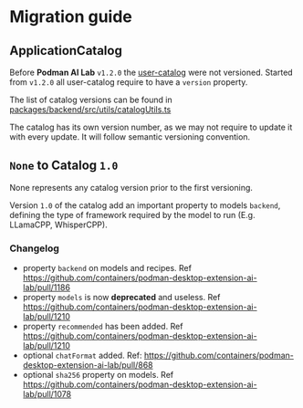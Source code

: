 # Migration guide

## ApplicationCatalog

Before **Podman AI Lab** `v1.2.0` the [user-catalog](./PACKAGING-GUIDE.md#applicationcatalog) were not versioned. 
Started from `v1.2.0` all user-catalog require to have a `version` property.

The list of catalog versions can be found in [packages/backend/src/utils/catalogUtils.ts](https://github.com/containers/podman-desktop-extension-ai-lab/blob/main/packages/backend/src/utils/catalogUtils.ts)

The catalog has its own version number, as we may not require to update it with every update. It will follow semantic versioning convention.

## `None` to Catalog `1.0`

None represents any catalog version prior to the first versioning. 

Version `1.0` of the catalog add an important property to models `backend`, defining the type of framework required by the model to run (E.g. LLamaCPP, WhisperCPP).

### Changelog

- property `backend` on models and recipes. Ref https://github.com/containers/podman-desktop-extension-ai-lab/pull/1186
- property `models` is now **deprecated** and useless. Ref https://github.com/containers/podman-desktop-extension-ai-lab/pull/1210
- property `recommended` has been added. Ref https://github.com/containers/podman-desktop-extension-ai-lab/pull/1210
- optional `chatFormat` added. Ref: https://github.com/containers/podman-desktop-extension-ai-lab/pull/868
- optional `sha256` property on models. Ref https://github.com/containers/podman-desktop-extension-ai-lab/pull/1078

